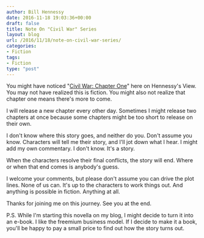 ```yaml
---
author: Bill Hennessy
date: 2016-11-18 19:03:36+00:00
draft: false
title: Note On "Civil War" Series
layout: blog
url: /2016/11/18/note-on-civil-war-series/
categories:
- Fiction
tags:
- Fiction
type: "post"
---
```


You might have noticed "[Civil War: Chapter One](https://hennessysview.com/2016/11/17/civil-war-chapter-one/)" here on Hennessy's View. You may not have realized this is fiction. You might also not realize that chapter one means there's more to come.

I will release a new chapter every other day. Sometimes I might release two chapters at once because some chapters might be too short to release on their own.

I don't know where this story goes, and neither do you. Don't assume you know. Characters will tell me their story, and I'll jot down what I hear. I might add my own commentary. I don't know. It's a story.

When the characters resolve their final conflicts, the story will end. Where or when that end comes is anybody's guess.

I welcome your comments, but please don't assume you can drive the plot lines. None of us can. It's up to the characters to work things out. And anything is possible in fiction. Anything at all.

Thanks for joining me on this journey. See you at the end.

P.S. While I'm starting this novella on my blog, I might decide to turn it into an e-book. I like the freemium business model. If I decide to make it a book, you'll be happy to pay a small price to find out how the story turns out.
